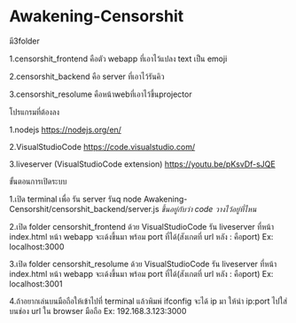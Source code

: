 # Awakening-Censorshit

มี3folder

1.censorshit_frontend คือตัว webapp ที่เอาไว้แปลง text เป็น emoji

2.censorshit_backend คือ server ที่เอาไว้รันคิว

3.censorshit_resolume คือหน้าwebที่เอาไว้ขึ้นprojector


โปรแกรมที่ต้องลง

1.nodejs https://nodejs.org/en/

2.VisualStudioCode https://code.visualstudio.com/

3.liveserver (VisualStudioCode extension)
https://youtu.be/pKsvDf-sJQE

ขั้นตอนการเปิดระบบ

1.เปิด terminal เพื่อ รัน server รันq
node Awakening-Censorshit/censorshit_backend/server.js
*ขึ้นอยู่กับว่า code วางไว้อยู่ที่ไหน*

2.เปิด folder censorshit_frontend ด้วย VisualStudioCode
รัน liveserver ที่หน้า index.html
หน้า webapp จะเด้งขึ้นมา พร้อม port ที่ได้(สังเกตที่ url หลัง : คือport)
Ex: localhost:3000

3.เปิด folder censorshit_resolume ด้วย VisualStudioCode
รัน liveserver ที่หน้า index.html
หน้า webapp จะเด้งขึ้นมา พร้อม port ที่ได้(สังเกตที่ url หลัง : คือport)
Ex: localhost:3001

4.ถ้าอยากเล่นบนมือถือให้เข้าไปที่ terminal แล้วพิมพ์ ifconfig
จะได้ ip มา ให้นำ ip:port ไปใส่บนช่อง url ใน browser มือถือ
Ex: 192.168.3.123:3000


